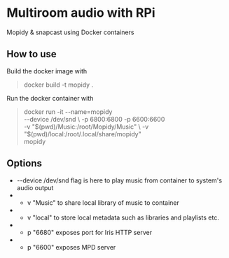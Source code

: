 # Multiroom audio with RPi

Mopidy & snapcast using Docker containers

## How to use

Build the docker image with
> docker build -t mopidy .

Run the docker container with

> docker run -it --name=mopidy \
  --device /dev/snd \ 
  -p 6800:6800 -p 6600:6600 \
  -v "$(pwd)/Music:/root/Mopidy/Music" \
  -v "$(pwd)/local:/root/.local/share/mopidy" \
  mopidy

## Options

* --device /dev/snd flag is here to play music from container to system's audio output
* - v "Music" to share local library of music to container
* - v "local" to store local metadata such as libraries and playlists etc.
* - p "6680" exposes port for Iris HTTP server
* - p "6600" exposes MPD server
